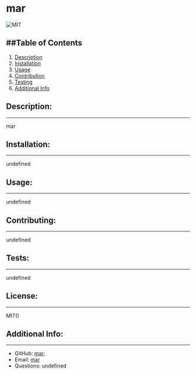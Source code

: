 
  # mar

  ![MIT](https://img.shields.io/badge/License-NA-lightgrey)


  


  ##Table of Contents
  ---
  1. [Description](#description)
  1. [Installation](#installation)
  1. [Usage](#usage)
  1. [Contribution](#contributing)
  1. [Testing](#tests)
  1. [Additional Info](#additional-info)

  ## Description:
  ---
  mar

  ## Installation:
  ---
  undefined

  ## Usage:
  ---
  undefined

  ## Contributing:
  ---
  undefined

  ## Tests:
  ---
  undefined

  ## License:
  ---
  MIT()

  ## Additional Info:
  ---
  - GitHub: [mar](https://github.com/mar);
  - Email: [mar](mar) 
  - Questions: undefined
  
